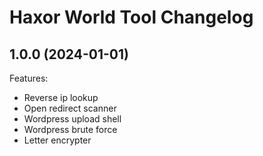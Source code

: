 # Haxor World Tool Changelog

## 1.0.0 (2024-01-01)

Features:
- Reverse ip lookup
- Open redirect scanner
- Wordpress upload shell
- Wordpress brute force
- Letter encrypter
